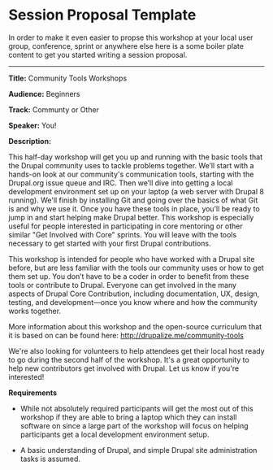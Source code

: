 # Session Proposal Template

In order to make it even easier to propse this workshop at your local user group, conference, sprint or anywhere else here is a some boiler plate content to get you started writing a session proposal.

--------------

**Title:** Community Tools Workshops

**Audience:** Beginners

**Track:** Communty or Other

**Speaker:** You!


**Description:**

This half-day workshop will get you up and running with the basic tools that the Drupal community uses to tackle problems together. We’ll start with a hands-on look at our community's communication tools, starting with the Drupal.org issue queue and IRC. Then we’ll dive into getting a local development environment set up on your laptop (a web server with Drupal 8 running). We'll finish by installing Git and going over the basics of what Git is and why we use it. Once you have these tools in place, you’ll be ready to jump in and start helping make Drupal better. This workshop is especially useful for people interested in participating in core mentoring or other similar "Get Involved with Core" sprints. You will leave with the tools necessary to get started with your first Drupal contributions.

This workshop is intended for people who have worked with a Drupal site before, but are less familiar with the tools our community uses or how to get them set up. You don’t have to be a coder in order to benefit from these tools or contribute to Drupal. Everyone can get involved in the many aspects of Drupal Core Contribution, including documentation, UX, design, testing, and development—once you know where and how the community works together.

More information about this workshop and the open-source curriculum that it is based on can be found here: http://drupalize.me/community-tools

We're also looking for volunteers to help attendees get their local host ready to go during the second half of the workshop. It's a great opportunity to help new contributors get involved with Drupal. Let us know if you're interested!

**Requirements**

- While not absolutely required participants will get the most out of this workshop if they are able to bring a laptop which they can install software on since a large part of the workshop will focus on helping participants get a local development environment setup.

- A basic understanding of Drupal, and simple Drupal site administration tasks is assumed.
